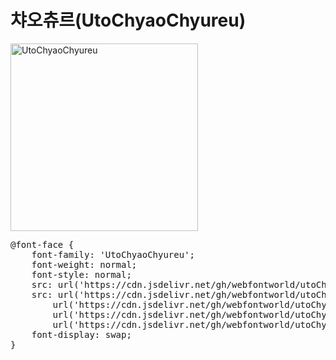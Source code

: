 # 챠오츄르(UtoChyaoChyureu)

<a href="https://wess.tistory.com" target="_blank">
    <img src="https://webfontworld.github.io/utoChyaochyureu/UtoChyaoChyureu.jpg" alt="UtoChyaoChyureu" style="width:300px">
</a>

<pre>
@font-face {
    font-family: 'UtoChyaoChyureu';
    font-weight: normal;
    font-style: normal;
    src: url('https://cdn.jsdelivr.net/gh/webfontworld/utoChyaochyureu/UtoChyaoChyureu.eot');
    src: url('https://cdn.jsdelivr.net/gh/webfontworld/utoChyaochyureu/UtoChyaoChyureu.eot?#iefix') format('embedded-opentype'),
        url('https://cdn.jsdelivr.net/gh/webfontworld/utoChyaochyureu/UtoChyaoChyureu.woff2') format('woff2'),
        url('https://cdn.jsdelivr.net/gh/webfontworld/utoChyaochyureu/UtoChyaoChyureu.woff') format('woff'),
        url('https://cdn.jsdelivr.net/gh/webfontworld/utoChyaochyureu/UtoChyaoChyureu.ttf') format("truetype");
    font-display: swap;
}
</pre>
